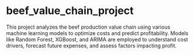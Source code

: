 # beef_value_chain_project
This project analyzes the beef production value chain using various machine learning models to optimize costs and predict profitability. Models like Random Forest, XGBoost, and ARIMA are employed to understand cost drivers, forecast future expenses, and assess factors impacting profit. 
